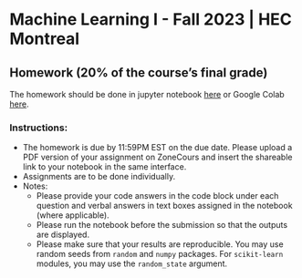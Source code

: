 # Machine Learning I - Fall 2023 | HEC Montreal
## Homework (20% of the course’s final grade)
The homework should be done in jupyter notebook [here]([https://raw.githubusercontent.com/davoodwadi/MATH60629A.A2023-MACHINE-LEARNING-I/main/MATH60629A_Homework.ipynb](https://github.com/davoodwadi/MATH60629A.A2023-MACHINE-LEARNING-I/blob/main/MATH60629A_Homework.ipynb)) or Google Colab [here](https://colab.research.google.com/github/davoodwadi/MATH60629A.A2023-MACHINE-LEARNING-I/blob/main/MATH60629A_Homework.ipynb).
### Instructions:
- The homework is due by 11:59PM EST on the due date. Please upload a PDF
version of your assignment on ZoneCours and insert the shareable link to your notebook in the same interface.
- Assignments are to be done individually.
- Notes:
  - Please provide your code answers in the code block under each question and verbal answers in text boxes assigned in the notebook (where applicable).
  - Please run the notebook before the submission so that the outputs are displayed.
  - Please make sure that your results are reproducible. You may use random seeds from `random` and `numpy` packages. For `scikit-learn` modules, you may use the `random_state` argument.

